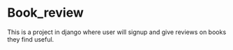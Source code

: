 # Book_review
This is a project in django where user will signup and give reviews on books they find useful.
